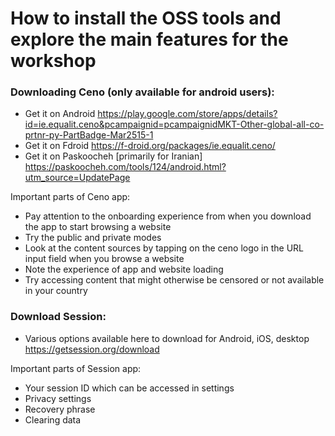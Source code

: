 # How to install the OSS tools and explore the main features for the workshop



### Downloading Ceno (only available for android users):
- Get it on Android https://play.google.com/store/apps/details?id=ie.equalit.ceno&pcampaignid=pcampaignidMKT-Other-global-all-co-prtnr-py-PartBadge-Mar2515-1
- Get it on Fdroid https://f-droid.org/packages/ie.equalit.ceno/
- Get it on Paskoocheh [primarily for Iranian] https://paskoocheh.com/tools/124/android.html?utm_source=UpdatePage

Important parts of Ceno app:
- Pay attention to the onboarding experience from when you download the app to start browsing a website
- Try the public and private modes
- Look at the content sources by tapping on the ceno logo in the URL input field when you browse a website
- Note the experience of app and website loading
- Try accessing content that might otherwise be censored or not available in your country


### Download Session:
- Various options available here to download for Android, iOS, desktop https://getsession.org/download

Important parts of Session app:
- Your session ID which can be accessed in settings
- Privacy settings
- Recovery phrase
- Clearing data

